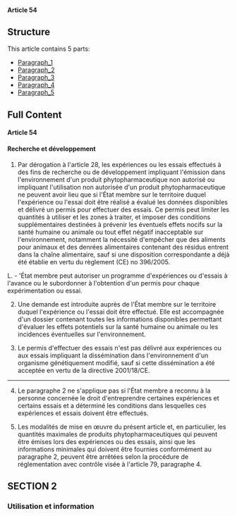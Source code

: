 #### Article 54

## Structure

This article contains 5 parts:

- [Paragraph_1](./Paragraph_1.md)
- [Paragraph_2](./Paragraph_2.md)
- [Paragraph_3](./Paragraph_3.md)
- [Paragraph_4](./Paragraph_4.md)
- [Paragraph_5](./Paragraph_5.md)

## Full Content

#### Article 54
#### Recherche et développement

1. Par dérogation à l'article 28, les expériences ou les essais effectués à des fins de recherche ou de développement impliquant l'émission dans l'environnement d'un produit phytopharmaceutique non autorisé ou impliquant l'utilisation non autorisée d'un produit phytopharmaceutique ne peuvent avoir lieu que si l'État membre sur le territoire duquel l'expérience ou l'essai doit être réalisé a évalué les données disponibles et délivré un permis pour effectuer des essais. Ce permis peut limiter les quantités à utiliser et les zones à traiter, et imposer des conditions supplémentaires destinées à prévenir les éventuels effets nocifs sur la santé humaine ou animale ou tout effet négatif inacceptable sur l'environnement, notamment la nécessité d'empêcher que des aliments pour animaux et des denrées alimentaires contenant des résidus entrent dans la chaîne alimentaire, sauf si une disposition correspondante a déjà été établie en vertu du règlement (CE) no 396/2005.

L. - 'État membre peut autoriser un programme d'expériences ou d'essais à l'avance ou le subordonner à l'obtention d'un permis pour chaque expérimentation ou essai.

2. Une demande est introduite auprès de l'État membre sur le territoire duquel l'expérience ou l'essai doit être effectué. Elle est accompagnée d'un dossier contenant toutes les informations disponibles permettant d'évaluer les effets potentiels sur la santé humaine ou animale ou les incidences éventuelles sur l'environnement.

3. Le permis d'effectuer des essais n'est pas délivré aux expériences ou aux essais impliquant la dissémination dans l'environnement d'un organisme génétiquement modifié, sauf si cette dissémination a été acceptée en vertu de la directive 2001/18/CE.
---


4. Le paragraphe 2 ne s'applique pas si l'État membre a reconnu à la personne concernée le droit d'entreprendre certaines expériences et certains essais et a déterminé les conditions dans lesquelles ces expériences et essais doivent être effectués.

5. Les modalités de mise en œuvre du présent article et, en particulier, les quantités maximales de produits phytopharmaceutiques qui peuvent être émises lors des expériences ou des essais, ainsi que les informations minimales qui doivent être fournies conformément au paragraphe 2, peuvent être arrêtées selon la procédure de réglementation avec contrôle visée à l'article 79, paragraphe 4.

## SECTION 2
### Utilisation et information
